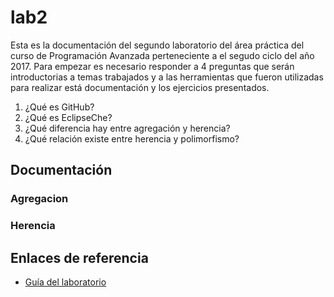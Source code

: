 # lab2
Esta es la documentación del segundo laboratorio del área práctica del curso de Programación Avanzada perteneciente a
el segudo ciclo del año 2017. Para empezar es necesario responder a 4 preguntas que serán introductorias a
temas trabajados y a las herramientas que fueron utilizadas para realizar está documentación y los ejercicios presentados.
1. ¿Qué es GitHub?
2. ¿Qué es EclipseChe?
3. ¿Qué diferencia hay entre agregación y herencia?
4. ¿Qué relación existe entre herencia y polimorfismo?
## Documentación 
### Agregacion
### Herencia
## Enlaces de referencia
- [Guía del laboratorio](https://github.com/tuxtor/prograavanzada2017/blob/master/lab/01-Laboratorio01.md)
